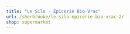 ```yaml
---
title: "Le Silo - Épicerie Bio-Vrac"
url: /sherbrooke/le-silo-epicerie-bio-vrac-2/
shop: supermarket
---
```


